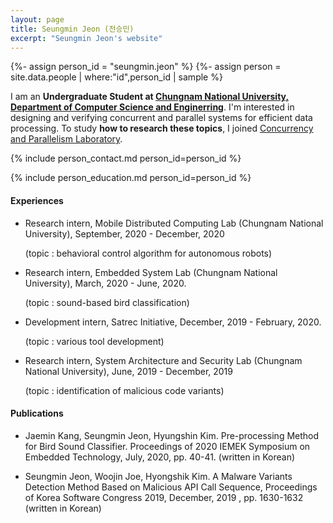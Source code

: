 ```yaml
---
layout: page
title: Seungmin Jeon (전승민)
excerpt: "Seungmin Jeon's website"
---
```


{%- assign person_id = "seungmin.jeon" %}
{%- assign person = site.data.people | where:"id",person_id | sample %}

I am an **Undergraduate Student at [Chungnam National University, Department of Computer Science and Enginerring](http://cse.cnu.ac.kr/)**.
I'm interested in designing and verifying concurrent and parallel systems for efficient data processing. To study **how to research these topics**, I joined [Concurrency and Parallelism Laboratory](https://cp.kaist.ac.kr).

{% include person_contact.md person_id=person_id %}

{% include person_education.md person_id=person_id %}

#### Experiences

- Research intern, Mobile Distributed Computing Lab (Chungnam National University), September, 2020 - December, 2020

  (topic : behavioral control algorithm for autonomous robots)

- Research intern, Embedded System Lab (Chungnam National University), March, 2020 - June, 2020.

  (topic : sound-based bird classification)

- Development intern, Satrec Initiative, December, 2019 - February, 2020.

  (topic : various tool development)

- Research intern, System Architecture and Security Lab (Chungnam National University), June, 2019 - December, 2019

  (topic : identification of malicious code variants)


#### Publications
* Jaemin Kang, Seungmin Jeon, Hyungshin Kim. Pre-processing Method for Bird Sound Classifier. Proceedings of 2020 IEMEK Symposium on Embedded Technology, July, 2020, pp. 40-41. (written in Korean)
  
* Seungmin Jeon, Woojin Joe, Hyongshik Kim. A Malware Variants Detection Method Based on Malicious API Call Sequence, Proceedings of Korea Software Congress 2019, December, 2019 , pp. 1630-1632 (written in Korean)
